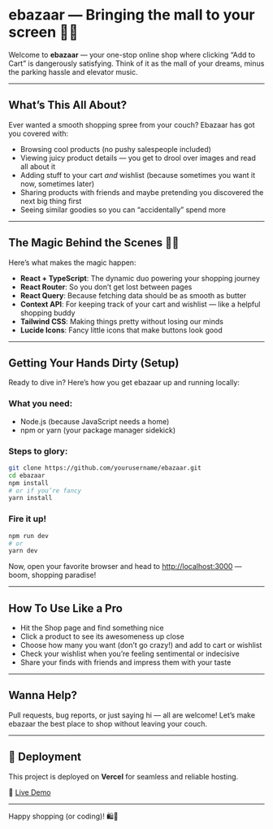 # ebazaar — Bringing the mall to your screen 🛒✨

Welcome to **ebazaar** — your one-stop online shop where clicking “Add to Cart” is dangerously satisfying. Think of it as the mall of your dreams, minus the parking hassle and elevator music.

---

## What’s This All About?

Ever wanted a smooth shopping spree from your couch? Ebazaar has got you covered with:

- Browsing cool products (no pushy salespeople included)  
- Viewing juicy product details — you get to drool over images and read all about it  
- Adding stuff to your cart *and* wishlist (because sometimes you want it now, sometimes later)  
- Sharing products with friends and maybe pretending you discovered the next big thing first  
- Seeing similar goodies so you can “accidentally” spend more  

---

## The Magic Behind the Scenes 🧙‍♂️

Here’s what makes the magic happen:

- **React + TypeScript**: The dynamic duo powering your shopping journey  
- **React Router**: So you don’t get lost between pages  
- **React Query**: Because fetching data should be as smooth as butter  
- **Context API**: For keeping track of your cart and wishlist — like a helpful shopping buddy  
- **Tailwind CSS**: Making things pretty without losing our minds  
- **Lucide Icons**: Fancy little icons that make buttons look good  

---

## Getting Your Hands Dirty (Setup)

Ready to dive in? Here’s how you get ebazaar up and running locally:

### What you need:

- Node.js (because JavaScript needs a home)  
- npm or yarn (your package manager sidekick)  

### Steps to glory:

```bash
git clone https://github.com/yourusername/ebazaar.git
cd ebazaar
npm install
# or if you’re fancy
yarn install
```
### Fire it up!

```bash
npm run dev
# or
yarn dev
```
Now, open your favorite browser and head to [http://localhost:3000](http://localhost:3000) — boom, shopping paradise!

---

## How To Use Like a Pro

- Hit the Shop page and find something nice
- Click a product to see its awesomeness up close
- Choose how many you want (don’t go crazy!) and add to cart or wishlist
- Check your wishlist when you’re feeling sentimental or indecisive
- Share your finds with friends and impress them with your taste

---

## Wanna Help?

Pull requests, bug reports, or just saying hi — all are welcome! Let’s make ebazaar the best place to shop without leaving your couch.

---

## 🚀 Deployment

This project is deployed on **Vercel** for seamless and reliable hosting.

🔗 [Live Demo](https://e-bazaar-delta.vercel.app/)

---



Happy shopping (or coding)! 🛍️🚀




